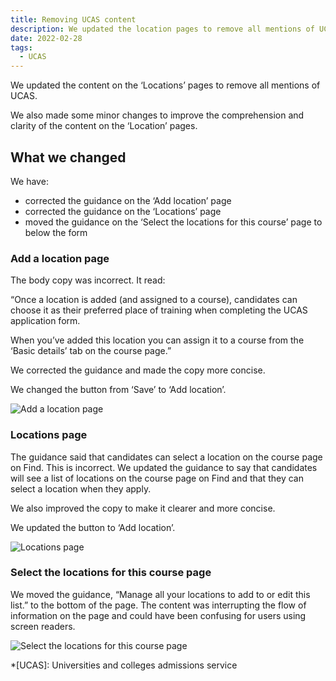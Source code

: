```yaml
---
title: Removing UCAS content
description: We updated the location pages to remove all mentions of UCAS and made other changes to the content
date: 2022-02-28
tags:
  - UCAS
---
```


We updated the content on the ‘Locations’ pages to remove all mentions of UCAS.

We also made some minor changes to improve the comprehension and clarity of the content on the ‘Location’ pages.

## What we changed

We have:

- corrected the guidance on the ‘Add location’ page
- corrected the guidance on the ‘Locations’ page
- moved the guidance on the ‘Select the locations for this course’ page to below the form

### Add a location page

The body copy was incorrect. It read:

“Once a location is added (and assigned to a course), candidates can choose it as their preferred place of training when completing the UCAS application form.

When you’ve added this location you can assign it to a course from the ‘Basic details’ tab on the course page.”

We corrected the guidance and made the copy more concise.

We changed the button from ‘Save’ to ‘Add location’.

![Add a location page](locations--add-location.png "Add a location page")

### Locations page

The guidance said that candidates can select a location on the course page on Find. This is incorrect. We updated the guidance to say that candidates will see a list of locations on the course page on Find and that they can select a location when they apply.

We also improved the copy to make it clearer and more concise.

We updated the button to ‘Add location’.

![Locations page](locations--list.png "Locations page")

### Select the locations for this course page

We moved the guidance, “Manage all your locations to add to or edit this list.” to the bottom of the page. The content was interrupting the flow of information on the page and could have been confusing for users using screen readers.

![Select the locations for this course page](courses--select-location.png "Select the locations for this course page")

*[UCAS]: Universities and colleges admissions service
